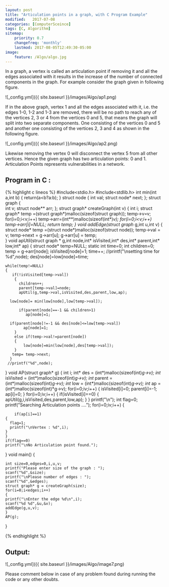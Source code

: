 ```yaml
---
layout: post
title: "Articulation points in a graph, with C Program Example"
modified:   2017-07-08
categories: [ComputerSceince]
tags: [C, Algorithm]
sitemap:
    priority: 0.7
    changefreq: 'monthly'
    lastmod: 2017-08-05T12:49:30-05:00
image:
    feature: /Algo/algo.jpg
---
```

In a graph, a vertex is called an articulation point if removing it and all the edges associated with it results in the increase of the number of connected components in the graph. For example consider the graph given in following figure.

![_config.yml]({{ site.baseurl }}/images/Algo/ap1.png)

If in the above graph, vertex 1 and all the edges associated with it, i.e. the edges 1-0, 1-2 and 1-3 are removed, there will be no path to reach any of the vertices 2, 3 or 4 from the vertices 0 and 5, that means the graph will split into two separate components. One consisting of the vertices 0 and 5 and another one consisting of the vertices 2, 3 and 4 as shown in the following figure.

![_config.yml]({{ site.baseurl }}/images/Algo/ap2.png)

Likewise removing the vertex 0 will disconnect the vertex 5 from all other vertices. Hence the given graph has two articulation points: 0 and 1.
Articulation Points represents vulnerabilities in a network. 


## Program in C :

{% highlight c lineos %}
#include<stdio.h>
#include<stdlib.h>
int min(int a,int b)
{
    return(a<b?a:b);
}
struct node
{
 int val;
 struct node* next;
};
struct graph
{   
 int v;
 struct node** arr;
};
struct graph* createGraph(int v)
{
    int i;
    struct graph* temp =(struct graph*)malloc(sizeof(struct graph));
    temp->v=v;
    for(i=0;i<v;i++)
     temp->arr=(int**)malloc(sizeof(int*)*v);
    for(i=0;i<v;i++)
     temp->arr[i]=NULL;
    return temp;
}
void addEdge(struct graph* g,int u,int v)
{
    struct node* temp =(struct node*)malloc(sizeof(struct node));
    temp->val = v;
    temp->next = g->arr[u];
    g->arr[u] = temp;     
}
void apUtil(struct graph * g,int node,int* isVisited,int* des,int* parent,int* low,int* ap)
{
    struct node* temp=NULL;
    static int time=0;
    int children=0;
    temp = g->arr[node];
    isVisited[node]=1;
    time++;
    //printf("\nsetting time for %d",node);
    des[node]=low[node]=time;

    while(temp!=NULL)
    {       
       if(!isVisited[temp->val])
        {
          children++;
          parent[temp->val]=node;
          apUtil(g,temp->val,isVisited,des,parent,low,ap);

      low[node]= min(low[node],low[temp->val]);

          if(parent[node]==-1 && children>1)
             ap[node]=1;

      if(parent[node]!=-1 && des[node]<=low[temp->val])
            ap[node]=1;           
        }    
        else if(temp->val!=parent[node])
        {
            low[node]=min(low[node],des[temp->val]);
        }
       temp= temp->next;
      }
     //printf("%d",node);
}
void AP(struct graph* g)
{
    int i;
    int* des = (int*)malloc(sizeof(int)*g->v);
    int* isVisited = (int*)malloc(sizeof(int)*g->v);
    int* parent = (int*)malloc(sizeof(int)*g->v);
    int* low = (int*)malloc(sizeof(int)*g->v);
    int* ap = (int*)malloc(sizeof(int)*g->v);
    for(i=0;i<g->v;i++)
    {
        isVisited[i]=0;
        parent[i]=-1;
        ap[i]=0;
    }
    for(i=0;i<g->v;i++)
    {
        if(isVisited[i]==0)
        {
            apUtil(g,i,isVisited,des,parent,low,ap);
        }
    }
    printf("\n");
    int flag=0;
    printf("Searching Articulation points ....");
    for(i=0;i<g->v;i++)
    {
       
        if(ap[i]==1)
	{
	  flag=1;
	  printf("\nVertex : %d",i);
	}
    }
    if(flag==0)
	printf("\nNo Articulation point found.");
}
void main()
{
    
    int size=0,edges=0,i,u,v;
    printf("Please enter size of the graph : ");
    scanf("%d",&size);
    printf("\nPlease number of edges : ");
    scanf("%d",&edges);
    struct graph* g = createGraph(size);
    for(i=0;i<edges;i++)
    {
	printf("\nEnter the edge %d\n",i);
  	scanf("%d %d",&u,&v);
	addEdge(g,u,v);
    }
    AP(g);
}   


{% endhighlight %}


## Output:


![_config.yml]({{ site.baseurl }}/images/Algo/image7.png)



Please comment below in case of any problem found during running the code or any other doubts.
